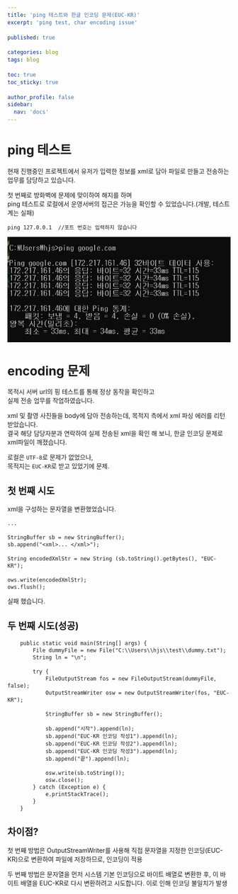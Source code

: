 ```yaml
---
title: 'ping 테스트와 한글 인코딩 문제(EUC-KR)'
excerpt: 'ping test, char encoding issue'

published: true

categories: blog
tags: blog

toc: true
toc_sticky: true

author_profile: false
sidebar:
  nav: 'docs'
---
```


# ping 테스트

현재 진행중인 프로젝트에서
유저가 입력한 정보를 xml로 담아 파일로 만들고 전송하는 업무를 담당하고 있습니다.

첫 번째로 방화벽에 문제에 맞이하여 해지를 하며  
ping 테스트로 로컬에서 운영서버의 접근은 가능을 확인할 수 있었습니다.(개발, 테스트계는 실패)

```
ping 127.0.0.1  //포트 번호는 입력하지 않습니다
```

![](../../images/2024-09-29/2024-09-29-13-01-10.png)

# encoding 문제

목적시 서버 url의 핑 테스트를 통해 정상 동작을 확인하고  
실제 전송 업무를 작업하였습니다.

xml 및 촬영 사진들을 body에 담아 전송하는데, 목적지 측에서 xml 파싱 에러를 리턴 받았습니다.  
결국 해당 담당자분과 연락하여 실제 전송된 xml을 확인 해 보니,
한글 인코딩 문제로 xml파일이 깨졌습니다.

로컬은 `UTF-8`로 문제가 없었으나,  
목적지는 `EUC-KR`로 받고 있었기에 문제.

## 첫 번째 시도

xml을 구성하는 문자열을 변환했었습니다.

```
...

StringBuffer sb = new StringBuffer();
sb.append("<xml>... </xml>");

String encodedXmlStr = new String (sb.toString().getBytes(), "EUC-KR");

ows.write(encodedXmlStr);
ows.flush();
```

실패 했습니다.

## 두 번째 시도(성공)

```
	public static void main(String[] args) {
		File dummyFile = new File("C:\\Users\\hjs\\test\\dummy.txt");
		String ln = "\n";

		try {
			FileOutputStream fos = new FileOutputStream(dummyFile, false);
			OutputStreamWriter osw = new OutputStreamWriter(fos, "EUC-KR");

			StringBuffer sb = new StringBuffer();

			sb.append("시작").append(ln);
			sb.append("EUC-KR 인코딩 작성1").append(ln);
			sb.append("EUC-KR 인코딩 작성2").append(ln);
			sb.append("EUC-KR 인코딩 작성3").append(ln);
			sb.append("끝").append(ln);

			osw.write(sb.toString());
			osw.close();
		} catch (Exception e) {
			e.printStackTrace();
		}
	}
```

## 차이점?

첫 번째 방법은 OutputStreamWriter를 사용해 직접 문자열을 지정한 인코딩(EUC-KR)으로 변환하여 파일에 저장하므로, 인코딩이 적용

두 번째 방법은 문자열을 먼저 시스템 기본 인코딩으로 바이트 배열로 변환한 후, 이 바이트 배열을 EUC-KR로 다시 변환하려고 시도합니다. 이로 인해 인코딩 불일치가 발생
